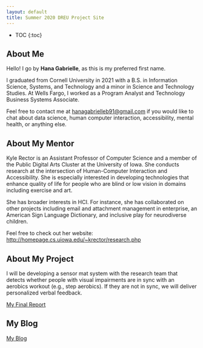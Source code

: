 ```yaml
---
layout: default
title: Summer 2020 DREU Project Site 
---
```


* TOC
{:toc}

## About Me

Hello! I go by **Hana Gabrielle**, as this is my preferred first name.

I graduated from Cornell University in 2021 with a B.S. in Information Science, Systems, and Technology and a minor in Science and Technology Studies. At Wells Fargo, I worked as a Program Analyst and Technology Business Systems Associate.

Feel free to contact me at hanagabrielleb91@gmail.com if you would like to chat about data science, human computer interaction, accessibility, mental health, or anything else. 

## About My Mentor

Kyle Rector is an Assistant Professor of Computer Science and a member of the Public Digital Arts Cluster at the University of Iowa. She conducts research at the intersection of Human-Computer Interaction and Accessibility. She is especially interested in developing technologies that enhance quality of life for people who are blind or low vision in domains including exercise and art.

She has broader interests in HCI. For instance, she has collaborated on other projects including email and attachment management in enterprise, an American Sign Language Dictionary, and inclusive play for neurodiverse children.

Feel free to check out her website: http://homepage.cs.uiowa.edu/~krector/research.php

## About My Project

I will be developing a sensor mat system with the research team that detects whether people with visual impairments are in sync with an aerobics workout (e.g., step aerobics). If they are not in sync, we will deliver personalized verbal feedback.

[My Final Report](files/finalreport.pdf)

## My Blog

[My Blog](blog.html)
